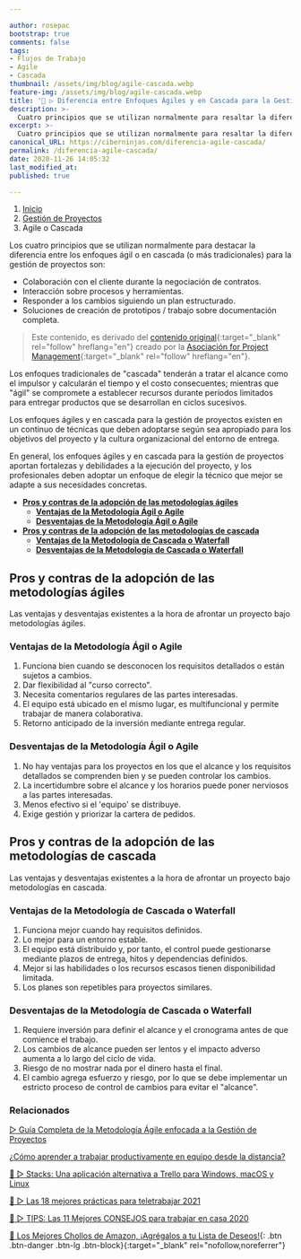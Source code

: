 ```yaml
---

author: rosepac
bootstrap: true
comments: false
tags:
- Flujos de Trabajo
- Agile
- Cascada
thumbnail: /assets/img/blog/agile-cascada.webp
feature-img: /assets/img/blog/agile-cascada.webp
title: '🥇 ▷ Diferencia entre Enfoques Ágiles y en Cascada para la Gestión de Proyectos'
description: >-
  Cuatro principios que se utilizan normalmente para resaltar la diferencia entre los enfoques ágil y en cascada para la gestión de proyectos.
excerpt: >-
  Cuatro principios que se utilizan normalmente para resaltar la diferencia entre los enfoques ágil y en cascada para la gestión de proyectos.
canonical_URL: https://ciberninjas.com/diferencia-agile-cascada/
permalink: /diferencia-agile-cascada/
date: 2020-11-26 14:05:32
last_modified_at: 
published: true

---
```


<div class="hidden-sm-down">
<nav aria-label="breadcrumb">
  <ol class="breadcrumb">
    <li class="breadcrumb-item"><a href="/">Inicio</a></li>
    <li class="breadcrumb-item"><a href="/guia-metodologias-agile/">Gestión de Proyectos</a></li>
    <li class="breadcrumb-item active" aria-current="page">Agile o Cascada</li>
  </ol>
</nav>
</div>
<script type="application/ld+json">
{
 "@context": "https://schema.org",
 "@type": "BreadcrumbList",
 "itemListElement":
 [
  {
   "@type": "ListItem",
   "position": 1,
   "item":
   {
    "@id": "https://ciberninjas.com/guia-metodologias-agile/",
    "name": "Gestión de Proyectos"
    }
  },
  {
   "@type": "ListItem",
   "position": 2,
   "item":
   {
    "@id": "https://ciberninjas.com/diferencia-agile-cascada/",
    "name": "Diferencias entre Metodología Agile o Cascada en la Gestión de Proyectos"
    }
  }
 ]
}
</script>

Los cuatro principios que se utilizan normalmente para destacar la diferencia entre los enfoques ágil o en cascada (o más tradicionales) para la gestión de proyectos son:

- Colaboración con el cliente durante la negociación de contratos.
- Interacción sobre procesos y herramientas.
- Responder a los cambios siguiendo un plan estructurado.
- Soluciones de creación de prototipos / trabajo sobre documentación completa.

> Este contenido, es derivado del [contenido original](https://www.apm.org.uk/resources/find-a-resource/agile-project-management/difference-between-agile-and-waterfall-approaches/){:target="_blank" rel="follow" hreflang="en"} creado por la [Asociación for Project Management](https://www.apm.org.uk/){:target="_blank" rel="follow" hreflang="en"}.

Los enfoques tradicionales de "cascada" tenderán a tratar el alcance como el impulsor y calcularán el tiempo y el costo consecuentes; mientras que "ágil" se compromete a establecer recursos durante períodos limitados para entregar productos que se desarrollan en ciclos sucesivos.

Los enfoques ágiles y en cascada para la gestión de proyectos existen en un continuo de técnicas que deben adoptarse según sea apropiado para los objetivos del proyecto y la cultura organizacional del entorno de entrega.

En general, los enfoques ágiles y en cascada para la gestión de proyectos aportan fortalezas y debilidades a la ejecución del proyecto, y los profesionales deben adoptar un enfoque de elegir la técnico que mejor se adapte a sus necesidades concretas.

- [**Pros y contras de la adopción de las metodologías ágiles**](#pros-y-contras-de-la-adopción-de-las-metodologías-ágiles)
  - [**Ventajas de la Metodología Ágil o Agile**](#ventajas-de-la-metodología-ágil-o-agile)
  - [**Desventajas de la Metodología Ágil o Agile**](#desventajas-de-la-metodología-ágil-o-agile)
- [**Pros y contras de la adopción de las metodologías de cascada**](#pros-y-contras-de-la-adopción-de-las-metodologías-de-cascada)
  - [**Ventajas de la Metodología de Cascada o Waterfall**](#ventajas-de-la-metodología-de-cascada-o-waterfall)
  - [**Desventajas de la Metodología de Cascada o Waterfall**](#desventajas-de-la-metodología-de-cascada-o-waterfall)

## **Pros y contras de la adopción de las metodologías ágiles**

Las ventajas y desventajas existentes a la hora de afrontar un proyecto bajo metodologías ágiles.

### **Ventajas de la Metodología Ágil o Agile**

1. Funciona bien cuando se desconocen los requisitos detallados o están sujetos a cambios.
1. Dar flexibilidad al "curso correcto".
1. Necesita comentarios regulares de las partes interesadas.
1. El equipo está ubicado en el mismo lugar, es multifuncional y permite trabajar de manera colaborativa.
1. Retorno anticipado de la inversión mediante entrega regular.

### **Desventajas de la Metodología Ágil o Agile**

1. No hay ventajas para los proyectos en los que el alcance y los requisitos detallados se comprenden bien y se pueden controlar los cambios.
1. La incertidumbre sobre el alcance y los horarios puede poner nerviosos a las partes interesadas.
1. Menos efectivo si el 'equipo' se distribuye.
1. Exige gestión y priorizar la cartera de pedidos.

## **Pros y contras de la adopción de las metodologías de cascada**

Las ventajas y desventajas existentes a la hora de afrontar un proyecto bajo metodologías en cascada.

### **Ventajas de la Metodología de Cascada o Waterfall**

1. Funciona mejor cuando hay requisitos definidos.
1. Lo mejor para un entorno estable.
1. El equipo está distribuido y, por tanto, el control puede gestionarse mediante plazos de entrega, hitos y dependencias definidos.
1. Mejor si las habilidades o los recursos escasos tienen disponibilidad limitada.
1. Los planes son repetibles para proyectos similares.

### **Desventajas de la Metodología de Cascada o Waterfall**

1. Requiere inversión para definir el alcance y el cronograma antes de que comience el trabajo.
1. Los cambios de alcance pueden ser lentos y el impacto adverso aumenta a lo largo del ciclo de vida.
1. Riesgo de no mostrar nada por el dinero hasta el final.
1. El cambio agrega esfuerzo y riesgo, por lo que se debe implementar un estricto proceso de control de cambios para evitar el "alcance".

<!-- Conclusión -->
### **Relacionados** <!-- omit in toc -->

[▷ Guía Completa de la Metodología Ágile enfocada a la Gestión de Proyectos](/guia-metodologias-agile/)

[¿Cómo aprender a trabajar productivamente en equipo desde la distancia?](https://ciberninjas.com/c%C3%B3mo-trabajar-equipo-distancia/)

[💼 ▷ Stacks: Una aplicación alternativa a Trello para Windows, macOS y Linux](https://ciberninjas.com/stacks-kanban-software-2020/)

[🥇 ▷ Las 18 mejores prácticas para teletrabajar 2021](https://ciberninjas.com/mejores-practicas-trabajar-desde-casa/)

[🥇 ▷ TIPS: Las 11 Mejores CONSEJOS para trabajar en casa 2020](https://ciberninjas.com/mejores-consejos-trabajar-desde-casa/)

[🛒 Los Mejores Chollos de Amazon, ¡Agrégalos a tu Lista de Deseos!](/amazon/ "Los Mejores Chollos de Amazon, Ofertas Flash, Black Monday y Amazon Prime Day"){: .btn .btn-danger .btn-lg .btn-block}{:target="_blank" rel="nofollow,noreferrer"}

<script type="application/ld+json">
{
  "@context": "https://schema.org",
  "@type": "FAQPage",
  "mainEntity": [{
    "@type": "Question",
    "name": "¿Qué enfoques se utilizan para diferenciar las metodologías ágiles de las metodologías en cascada??",
    "acceptedAnswer": {
      "@type": "Answer",
      "text": "La colaboración con el cliente durante la negociación de contratos. La interacción sobre las herramientas y los procesos. La capacidad de responder a los cambios siguiendo un plan estructurado. La creación de prototipos / trabajo sobre documentación completa."
    }
  },{
    "@type": "Question",
    "name": "¿Cuáles son las ventajas del uso de la Metodología Ágil o Agile?",
    "acceptedAnswer": {
      "@type": "Answer",
      "text": "Funciona cuando se desconocen los requisitos detallados. Da flexibilidad al \"curso correcto\". Fomenta la participación entre las partes interesadas. Se fomenta la creación de un equipo multifuncional y el trabajo colaborativo.
1. Retorno anticipado de la inversión mediante entrega regular."
    }
  },{
    "@type": "Question",
    "name": "¿Cuáles son las desventajas del uso de la Metodología Ágil o Agile?",
    "acceptedAnswer": {
      "@type": "Answer",
      "text": "La incertidumbre sobre el alcance y los horarios puede poner nerviosos a las partes interesadas. Es menos efectivo si el 'equipo' se distribuye. Exige priorizar y gestionar la cartera de pedidos."
    }
  },{
    "@type": "Question",
    "name": "¿Cuáles son las ventajas del uso de la Metodología de Cascada o Waterfall?",
    "acceptedAnswer": {
      "@type": "Answer",
      "text": "Funciona mejor, gracias a existir unos requisitos definidos. Es lo mejor para implementar en un entorno estable. El equipo puede estar distribuido sin miedo a que eso repercuta en el avance del proyecto. Además, el control puede gestionarse mediante plazos de entrega e hitos bien definidos.
1. Mejor si las habilidades o los recursos escasos tienen disponibilidad limitada.
1. Los planes son repetibles para proyectos similares."
    }
  },{
    "@type": "Question",
    "name": "¿Cuáles son las desventajas del uso de la Metodología de Cascada o Waterfall?",
    "acceptedAnswer": {
      "@type": "Answer",
      "text": "Requiere inversión para definir el alcance y el cronograma antes de que se comience el trabajo. Alcanzar e implementar cambios importantes puede ser lento. Existe el riesgo de la perdida de financiación, por no mostrar nada del avance del proyecto hasta el final del mismo. Los cambios implican riesgo y esfuerzo,  por lo que se debe implementar un estricto proceso de control de cambios para evitar el \"alcance\" ante posibles daños."
    }
  }]
}
</script>